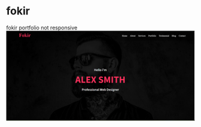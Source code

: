 # fokir
fokir portfolio not responsive
![home](https://github.com/NAFADYY/fokir/blob/main/images/Screenshot%202024-04-02%20105817.png?raw=true)
